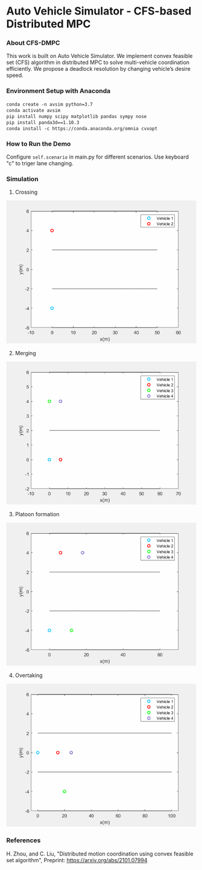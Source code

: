 Auto Vehicle Simulator - CFS-based Distributed MPC
===

### About CFS-DMPC
This work is built on Auto Vehicle Simulator. We implement convex feasible set (CFS) algorithm in distributed MPC to solve multi-vehicle coordination efficiently. We propose a deadlock resolution by changing vehicle’s desire speed.


### Environment Setup with Anaconda
```
conda create -n avsim python=3.7
conda activate avsim
pip install numpy scipy matplotlib pandas sympy nose
pip install panda3d==1.10.3
conda install -c https://conda.anaconda.org/omnia cvxopt
```

### How to Run the Demo
Configure `self.scenario` in main.py for different scenarios. Use keyboard "c" to triger lane changing.


### Simulation
1. Crossing

![image](https://github.com/intelligent-control-lab/Auto_Vehicle_Simulator/blob/Distributed-CFS/SimulationResults/Panda3dSim/Corssing.gif)


2. Merging

![image](https://github.com/intelligent-control-lab/Auto_Vehicle_Simulator/blob/Distributed-CFS/SimulationResults/Panda3dSim/Merging.gif)


3. Platoon formation

![image](https://github.com/intelligent-control-lab/Auto_Vehicle_Simulator/blob/Distributed-CFS/SimulationResults/Panda3dSim/Platoon.gif)


4. Overtaking

![image](https://github.com/intelligent-control-lab/Auto_Vehicle_Simulator/blob/Distributed-CFS/SimulationResults/Panda3dSim/Overtaking.gif)


### References
H. Zhou, and C. Liu,  "Distributed motion coordination using convex feasible set algorithm", Preprint: https://arxiv.org/abs/2101.07994
